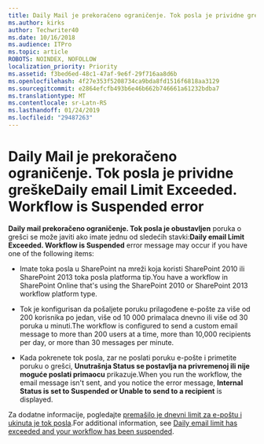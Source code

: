 ```yaml
---
title: Daily Mail je prekoračeno ograničenje. Tok posla je prividne greške
ms.author: kirks
author: Techwriter40
ms.date: 10/16/2018
ms.audience: ITPro
ms.topic: article
ROBOTS: NOINDEX, NOFOLLOW
localization_priority: Priority
ms.assetid: f3bed6ed-48c1-47af-9e6f-29f716aa8d6b
ms.openlocfilehash: 4f27e353f5208734ca9bda8fd1516f6818aa3129
ms.sourcegitcommit: e2864efcfb493b6e46b662b746661a61232bdba7
ms.translationtype: MT
ms.contentlocale: sr-Latn-RS
ms.lasthandoff: 01/24/2019
ms.locfileid: "29487263"
---
```

# <a name="daily-email-limit-exceeded-workflow-is-suspended-error"></a><span data-ttu-id="5a06c-p102">Daily Mail je prekoračeno ograničenje. Tok posla je prividne greške</span><span class="sxs-lookup"><span data-stu-id="5a06c-p102">Daily email Limit Exceeded. Workflow is Suspended error</span></span>

 <span data-ttu-id="5a06c-105">**Daily mail prekoračeno ograničenje. Tok posla je obustavljen** poruka o grešci se može javiti ako imate jednu od sledećih stavki:</span><span class="sxs-lookup"><span data-stu-id="5a06c-105">**Daily email Limit Exceeded. Workflow is Suspended** error message may occur if you have one of the following items:</span></span> 
  
- <span data-ttu-id="5a06c-106">Imate toka posla u SharePoint na mreži koja koristi SharePoint 2010 ili SharePoint 2013 toka posla platforma tip.</span><span class="sxs-lookup"><span data-stu-id="5a06c-106">You have a workflow in SharePoint Online that's using the SharePoint 2010 or SharePoint 2013 workflow platform type.</span></span>
    
- <span data-ttu-id="5a06c-107">Tok je konfigurisan da pošaljete poruku prilagođene e-pošte za više od 200 korisnika po jedan, više od 10 000 primalaca dnevno ili više od 30 poruka u minuti.</span><span class="sxs-lookup"><span data-stu-id="5a06c-107">The workflow is configured to send a custom email message to more than 200 users at a time, more than 10,000 recipients per day, or more than 30 messages per minute.</span></span>
    
- <span data-ttu-id="5a06c-108">Kada pokrenete tok posla, zar ne poslati poruku e-pošte i primetite poruku o grešci, **Unutrašnja Status se postavlja na privremenoj ili nije moguće poslati primaocu** prikazuje.</span><span class="sxs-lookup"><span data-stu-id="5a06c-108">When you run the workflow, the email message isn't sent, and you notice the error message, **Internal Status is set to Suspended or Unable to send to a recipient** is displayed.</span></span> 
    
<span data-ttu-id="5a06c-109">Za dodatne informacije, pogledajte [premašilo je dnevni limit za e-poštu i ukinuta je tok posla](https://go.microsoft.com/fwlink/?Linkid=2031137).</span><span class="sxs-lookup"><span data-stu-id="5a06c-109">For additional information, see [Daily email limit has exceeded and your workflow has been suspended](https://go.microsoft.com/fwlink/?Linkid=2031137).</span></span>
  
